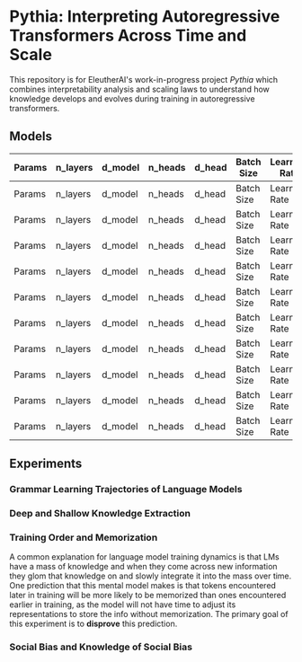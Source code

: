 # Pythia: Interpreting Autoregressive Transformers Across Time and Scale

This repository is for EleutherAI's work-in-progress project *Pythia* which combines interpretability analysis and scaling laws to understand how knowledge develops and evolves during training in autoregressive transformers.

## Models

| Params      | n_layers |d_model      | n_heads |d_head      | Batch Size |Learning Rate|Train Status|Eval Status|
| ----------- | -------- |------------ | ------- |----------- | ---------- |------------ | ---------- |---------- |
| Params      | n_layers |d_model      | n_heads |d_head      | Batch Size |Learning Rate|Train Status|Eval Status|
| Params      | n_layers |d_model      | n_heads |d_head      | Batch Size |Learning Rate|Train Status|Eval Status|
| Params      | n_layers |d_model      | n_heads |d_head      | Batch Size |Learning Rate|Train Status|Eval Status|
| Params      | n_layers |d_model      | n_heads |d_head      | Batch Size |Learning Rate|Train Status|Eval Status|
| Params      | n_layers |d_model      | n_heads |d_head      | Batch Size |Learning Rate|Train Status|Eval Status|
| Params      | n_layers |d_model      | n_heads |d_head      | Batch Size |Learning Rate|Train Status|Eval Status|
| Params      | n_layers |d_model      | n_heads |d_head      | Batch Size |Learning Rate|Train Status|Eval Status|
| Params      | n_layers |d_model      | n_heads |d_head      | Batch Size |Learning Rate|Train Status|Eval Status|
| Params      | n_layers |d_model      | n_heads |d_head      | Batch Size |Learning Rate|Train Status|Eval Status|
| Params      | n_layers |d_model      | n_heads |d_head      | Batch Size |Learning Rate|Train Status|Eval Status|


## Experiments 

### Grammar Learning Trajectories of Language Models

### Deep and Shallow Knowledge Extraction

### Training Order and Memorization

A common explanation for language model training dynamics is that LMs have a mass of knowledge and when they come across new information they glom that knowledge on and slowly integrate it into the mass over time. One prediction that this mental model makes is that tokens encountered later in training will be more likely to be memorized than ones encountered earlier in training, as the model will not have time to adjust its representations to store the info without memorization. The primary goal of this experiment is to **disprove** this prediction.

### Social Bias and Knowledge of Social Bias

